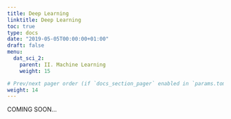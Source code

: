 ```yaml
---
title: Deep Learning
linktitle: Deep Learning
toc: true
type: docs
date: "2019-05-05T00:00:00+01:00"
draft: false
menu:
  dat_sci_2:
    parent: II. Machine Learning
    weight: 15

# Prev/next pager order (if `docs_section_pager` enabled in `params.toml`)
weight: 14
---
```

COMING SOON...
<!--
This session will get you started with TensorFlow for R. The best place to get started with TensorFlow is using Keras - a Deep Learning API created by François Chollet and ported to R by JJ Allaire. Keras makes it easy to get started, and it allows you to progressively build more complex workflows as you need to use advanced models and techniques.


## <i class="fab fa-r-project" aria-hidden="true"></i> &nbsp;Theory Input

For those unfamiliar with Neural Networks, [read this article](https://www.xenonstack.com/blog/overview-of-artificial-neural-networks-and-its-applications). It’s very comprehensive, and you’ll leave with a general understanding of the types of deep learning and how they work.

{{< figure src="/img/courses/dat_sci/13/ann.png" width="75%">}}

There are good reasons to get into deep learning: Deep learning has been outperforming the respective “classical” techniques in areas like image recognition and natural language processing for a while now, and it has the potential to bring interesting insights even to the analysis of tabular data. 

**Tensorflow**

<a href="https://tensorflow.rstudio.com" target="_blank">
<img src="/img/icons/logo_tensorflow.png" align="right" style="width:172.6px; height:200px; padding:0px 0px 10px 10px; margin-top:0px; margin-bottom:0px;"/>
</a>

[TensorFlow](https://www.tensorflow.org/) is an end-to-end open-source platform for machine learning. It’s a comprehensive and flexible ecosystem of tools, libraries and other resources that provide workflows with high-level APIs. The framework offers various levels of concepts for you to choose the one you need to build and deploy machine learning models. TensorFlow was originally developed by researchers and engineers working on the Google Brain team within Google's Machine Intelligence Research organization to conduct machine learning and deep neural networks research. 

**Keras**

<a href="https://github.com/rstudio/cheatsheets/raw/master/keras.pdf" target="_blank">
<img src="/img/icons/logo_keras.png" align="left" style="width:172.6px; height:200px; padding:0px 10px 10px 0px; margin-top:0px; margin-bottom:0px;"/>
</a>

The easiest way to get started with Tensorflow is using the Keras API. It is a high-level, declarative way of specifying a model, training and testing it. It enables fast experimation. Being able to go from idea to result with the least possible delay is key to doing good research. Keras has the following key features:

* Allows the same code to run on CPU or on GPU, seamlessly.
* User-friendly API which makes it easy to quickly prototype deep learning models.
* Built-in support for convolutional networks (for computer vision), recurrent networks (for sequence processing), and any combination of both.
* Supports arbitrary network architectures: multi-input or multi-output models, layer sharing, model sharing, etc. This means that Keras is appropriate for building essentially any deep learning model, from a memory network to a neural Turing machine.

See the main Keras website at [https://keras.io](https://keras.io) for additional information on the project.

Before running using keras you need to have it installed. The Keras R interface uses the TensorFlow backend engine by default.

```r
install.packages("keras")
library(keras)
```

*Building a deep Learning Model*

We’re going to build a special class of ANN called a [Multi-Layer Perceptron (MLP)](https://en.wikipedia.org/wiki/Multilayer_perceptron). MLPs are one of the simplest forms of deep learning, but they are both highly accurate and serve as a jumping-off point for more complex algorithms. MLPs are quite versatile as they can be used for regression, binary and multi classification (and are typically quite good at classification problems).

Let’s walk-through the steps before we implement in R.

1. Initialize a sequential model: The first step is to initialize a sequential model with `keras_model_sequential()`, which is the beginning of our Keras model. The sequential model is composed of a linear stack of layers.
2. Apply layers to the sequential model: Layers consist of the input layer, hidden layers and an output layer. The input layer is the data and provided it’s formatted correctly there’s nothing more to discuss. The hidden layers and output layers are what controls the ANN inner workings.

  + Hidden Layers: Hidden layers form the neural network nodes that enable non-linear activation using weights. The hidden layers are created using `layer_dense()`. We’ll add two hidden layers in the business case and the challenge. These parameters can be optimized through hyperparameter tuning. 
  + Dropout Layers: Dropout layers are used to control overfitting. This eliminates weights below a cutoff threshold to prevent low weights from overfitting the layers. 
  + Output Layer: The output layer specifies the shape of the output and the method of assimilating the learned information. The output layer is applied using the `layer_dense()`. For binary values, the shape should be units = 1. For multi-classification, the units should correspond to the number of classes. 

3. Compile the model: The last step is to compile the model with `compile()`. We’ll use `optimizer = "adam"`, which is one of the most popular optimization algorithms. We select loss = `binary_crossentropy` for a binary classification problem and `sparse_categorical_crossentropy` when there are two or more label classes. See [here](https://keras.io/api/losses/) for other loss functions. We’ll select `metrics = c("accuracy")` to be evaluated during training and testing.

## <i class="fas fa-user-tie"></i> &nbsp;Business case

In this first business case, we will train a neural network model to classify images of clothing, like sneakers and shirts. It’s fine if you don’t understand all the details, this is a fast-paced overview of a complete Keras program with the details explained as we go.

**Data**

This guide uses the [Fashion MNIST](https://github.com/zalandoresearch/fashion-mnist) dataset of Zalando's article images — consisting of a training set of 60,000 examples and a test set of 10,000 examples. The images show individual articles of clothing (10 categories) at low resolution (grayscale, 28 by 28 pixels), as seen here:

{{< figure src="/img/courses/dat_sci/13/fashion-mnist-sprite.png" width="75%" caption="Fashion-MNIST samples (by Zalando, MIT License)">}}

We will use 60,000 images to train the network and 10,000 images to evaluate how accurately the network learned to classify images. You can access the Fashion MNIST directly from Keras:

```r
fashion_mnist <- dataset_fashion_mnist()

c(train_images, train_labels) %<-% fashion_mnist$train
c(test_images, test_labels) %<-% fashion_mnist$test

# Notice: Multiple assignment operator was used
# ?'%<-%'
# Is identical to:
# train_images <- fashion_mnist$train$x
# train_labels <- fashion_mnist$train$y
```

Alternatively, you can clone the `zalandoresearch/fashion-mnist` GitHub repository or download it here:

| Name | Content | Examples | Size | Link |
| --- | --- | --- | --- | --- |
| train-images-idx3-ubyte.gz | training set images | 60.000 | 26 MBytes | [Download](http://fashion-mnist.s3-website.eu-central-1.amazonaws.com/train-images-idx3-ubyte.gz) | 
| train-labels-idx1-ubyte.gz | training set labels | 60.000 | 29 KBytes | [Download](http://fashion-mnist.s3-website.eu-central-1.amazonaws.com/train-labels-idx1-ubyte.gz) |
| t10k-images-idx3-ubyte.gz | test set images | 10.000 | 4,3 MBytes | [Download](http://fashion-mnist.s3-website.eu-central-1.amazonaws.com/t10k-images-idx3-ubyte.gz) |
| t10k-labels-idx1-ubyte.gz | test set labels | 10.000 | 5,1 KBytes | [Download](http://fashion-mnist.s3-website.eu-central-1.amazonaws.com/t10k-labels-idx1-ubyte.gz) |

At this point we have four arrays: The `train_images` and `train_labels` arrays are the training set — the data the model uses to learn. The model is tested against the test set: the `test_images`, and `test_labels` arrays.

The images each are 28 x 28 arrays, with pixel values ranging between 0 and 255. The labels are arrays of integers, ranging from 0 to 9. These correspond to the class of clothing the image represents:

| Label | Description |
| --- | --- |
| 0 | T-Shirt/top |
| 1 | Trouser |
| 2 | Pullover |
| 3 | Dress |
| 4 | Coat |
| 5 | Sandal |
| 6 | Shirt |
| 7 | Sneaker |
| 8 | Bag |
| 9 | Ankle boot |

Each image is mapped to a single label. Since the class names are not included with the dataset, we’ll store them in a vector to use later when plotting the images.

```r
class_names = c("T-shirt/top",
                "Trouser",
                "Pullover",
                "Dress",
                "Coat", 
                "Sandal",
                "Shirt",
                "Sneaker",
                "Bag",
                "Ankle boot")
```

**Explore the data**

Let’s explore the format of the dataset before training the model. The following shows there are 60.000 [10.000] images in the training set [test set], with each image represented as 28 x 28 pixels. Likewise, there are 60.000 [10.000] labels in the training set [test set]:

```r
dim(train_images)
## [1] 60000    28    28

dim(test_images)
## [1] 10000    28    28

dim(train_labels)
## [1] 60000

dim(test_labels)
## [1] 10000
```

Each label is an integer between 0 and 9:

```r
train_labels %>% 
          unique() %>% 
          sort()
## [1] 0 1 2 3 4 5 6 7 8 9
```

Because the labels are 0-indexed, we have to add always 1 to get the corresponding class_name:

```r
train_labels[1]
## [1] 9

class_names[9 + 1]
## [1] "Ankle boot"
```

**Preprocess the data**

The data must be preprocessed before training the network. If you inspect the first image in the training set, you will see that the pixel values fall in the range of 0 to 255:

```r
library(tidyr)
library(ggplot2)

image_1 <- train_images[1, , ] %>% 

                # Convert matrix to a tibble (with unique col names)
                as_tibble(.name_repair = "unique") %>% 
                
                # Set the names according to the col number
                set_names( seq_len(ncol(.)) ) %>% 
                
                # Create a column for the rownumbers
                mutate(y = seq_len(nrow(.))) %>% 
                
                # Make the data long, so that we have x/y value pairs
                pivot_longer(cols = c(1:28), names_to        = "x", 
                                             values_to       = "value", 
                                             names_transform = list(x = as.integer))

image_1 %>% ggplot(aes(x = x, y = y, fill = value)) +

            # Add tiles and fill them with a white/black gradient
            geom_tile() +
            scale_fill_gradient(low = "white", high = "black", na.value = NA) +
            
            # Turn image upside down
            scale_y_reverse() +
            
            # Formatting
            theme_minimal() +
            theme(panel.grid = element_blank()) +
            xlab("") +
            ylab("")
```

{{< figure src="/img/courses/dat_sci/13/image_1.png" width="75%" >}}

We scale these values to a range of 0 to 1 before feeding to the neural network model. For this, we simply divide by 255.

It’s important that the training set and the testing set are preprocessed in the same way:

```r
train_images <- train_images / 255
test_images  <- test_images / 255
```

Let's display the first 25 images from the training set and display the class name below each image to verify that the data is in the correct format and we’re ready to build and train the network.

If we turn the code from above into a plotting function, we can easily plot multiple plots side by side using the `cowplot` package. 

```r
plot_image <- function(idx) {
  
  image_idx <- train_images[idx, , ] %>% 
                as_tibble(.name_repair = "unique") %>% 
                set_names(seq_len(ncol(.))) %>% 
                mutate(y = seq_len(nrow(.))) %>% 
                pivot_longer(cols = c(1:28), names_to        = "x", 
                                             values_to       = "value", 
                                             names_transform = list(x = as.integer))

    g     <- image_idx %>% 
              ggplot(aes(x = x, y = y, fill = value)) +
              geom_tile() +
              scale_fill_gradient(low = "white", high = "black", na.value = NA) +
              scale_y_reverse() +
              theme_minimal() +
              theme(panel.grid = element_blank(),
                    legend.position = "none",
                    axis.text = element_blank()) + 
                    
              # Add the label (add 1, because it is 0-indexed)      
              xlab(class_names[train_labels[idx] + 1]) +
              ylab("")

      return(g)

}

library(cowplot)
image_lst <- map(c(1:25), plot_image)
plot_grid(plotlist = image_lst)
```

{{< figure src="/img/courses/dat_sci/13/image_25.png" width="75%" >}}


**Build the model**

Building the neural network requires configuring the layers of the model, then compiling the model.

*Setup the layers*

The basic building block of a neural network is the layer. Layers extract representations from the data fed into them. And, hopefully, these representations are more meaningful for the problem at hand.

Most of deep learning consists of chaining together simple layers. Most layers, like layer_dense, have parameters that are learned during training.

```r
model <- keras_model_sequential()
model %>%
  layer_flatten(input_shape = c(28, 28)) %>%
  layer_dense(units = 128, activation = 'relu') %>%
  layer_dense(units = 10, activation = 'softmax')
```

The first layer in this network, `layer_flatten`, transforms the format of the images from a 2d-array (of 28 by 28 pixels), to a 1d-array of 28 * 28 = 784 pixels. Think of this layer as unstacking rows of pixels in the image and lining them up. This layer has no parameters to learn; it only reformats the data.

After the pixels are flattened, the network consists of a sequence of two `dense` layers. These are densely-connected, or fully-connected, neural layers. The first dense layer has 128 nodes (or neurons). The second (and last) layer is a 10-node softmax layer —this returns an array of 10 probability scores that sum to 1. Each node contains a score that indicates the probability that the current image belongs to one of the 10 digit classes.


*Compile the model*

Before the model is ready for training, it needs a few more settings. These are added during the model’s compile step:

* `Loss function`: This measures how accurate the model is during training. We want to minimize this function to “steer” the model in the right direction.
* `Optimizer`: This is how the model is updated based on the data it sees and its loss function.
* `Metrics`: Used to monitor the training and testing steps. The following example uses accuracy, the fraction of the images that are correctly classified.

```r
model %>% compile(
  optimizer = 'adam', 
  loss = 'sparse_categorical_crossentropy',
  metrics = c('accuracy')
)
```

**Train the mdoel**

Training the neural network model requires the following steps:

* Feed the training data to the model — in this example, the `train_images` and `train_labels` arrays.
* The model learns to associate images and labels.
* We ask the model to make predictions about a test set — in this example, the test_images array. We verify that the predictions match the labels from the test_labels array.

To start training, call the `fit` method — the model is “fit” to the training data:

```r
model %>% fit(train_images, train_labels, epochs = 5, verbose = 2)
## Epoch 1/5
## 1875/1875 - 3s - loss: 0.5003 - accuracy: 0.8231
## Epoch 2/5
## 1875/1875 - 5s - loss: 0.3770 - accuracy: 0.8632
## Epoch 3/5
## 1875/1875 - 2s - loss: 0.3378 - accuracy: 0.8769
## Epoch 4/5
## 1875/1875 - 2s - loss: 0.3138 - accuracy: 0.8854
## Epoch 5/5
## 1875/1875 - 2s - loss: 0.2960 - accuracy: 0.8912
```

As the model trains, the loss and accuracy metrics are displayed. This model reaches an accuracy of about 0.89 (or 89%) on the training data.

<iframe width="100%" height="400" name="iframe" src="/img/courses/dat_sci/13/model_training.html"></iframe>

**Evaluate accuracy**

Next, compare how the model performs on the test dataset:

```r
score <- model %>% evaluate(test_images, test_labels, verbose = 0)
score
##      loss  accuracy 
## 0.3370821 0.8812000 
```

It turns out, the accuracy on the test dataset is a little less than the accuracy on the training dataset. This gap between training accuracy and test accuracy is an example of overfitting. Overfitting is when a machine learning model performs worse on new data than on their training data.

**Make Predictions**

With the model trained, we can use it to make predictions about some images.

```r
predictions <- model %>% predict(test_images)
```

Here, the model has predicted the label for each image in the testing set. Let’s take a look at the first prediction:

```r
predictions[1, ]
## [1] 1.604741e-06 3.105908e-07 6.875617e-08 4.231533e-09 1.337077e-07
## [6] 8.460676e-03 1.049293e-06 3.328498e-02 1.070093e-05 9.582404e-01

predictions[1, ] %>% which.max()
## [1] 10
```

Alternatively, we can also directly get the class prediction:

```r
class_pred <- model %>% predict_classes(test_images)
class_pred[1:20]
## [1] 9 2 1 1 6 1 4 6 5 7 4 5 5 3 4 1 2 2 8 0
```

So the model is most confident that this image is an ankle boot. And we can check the test label to see this is correct:

```r
test_labels[1]
## [1] 9

class_names[test_labels[1] + 1]
## [1] "Ankle boot"
```

Let’s plot several images with their predictions. Correct prediction labels are green and incorrect prediction labels are red.

```r
## 1. Create function
plot_predictions <- function(idx) {
  
  # Get image in the correct format
  image_test <- test_images[idx, , ] %>% 
                    as_tibble(.name_repair = "unique") %>% 
                    set_names( seq_len(ncol(.)) ) %>% 
                    mutate(y = seq_len(nrow(.))) %>% 
                    pivot_longer(cols = c(1:28), 
                                 names_to        = "x", 
                                 values_to       = "value", 
                                 names_transform = list(x = as.integer))

  # Get true and predicted labels
  # subtract 1 as labels go from 0 to 9
  predicted_label <- which.max(predictions[idx, ]) - 1
  true_label      <- test_labels[idx]
  color           <- ifelse(predicted_label == true_label, "#008800", "#bb0000")
  
  # Plot
  g <- image_test %>% 
          ggplot(aes(x = x, y = y, fill = value)) +
          geom_tile() +
          scale_fill_gradient(low = "white", high = "black", na.value = NA) +
          scale_y_reverse() +
          theme_minimal() +
          theme(panel.grid = element_blank(),
                legend.position = "none",
                axis.text = element_blank(),
                axis.title.x = element_text(color = color, face = "bold")) + 
          xlab(paste0(
            class_names[predicted_label + 1], 
            " (",
            class_names[true_label + 1], ")")) +
          ylab("")
  
    return(g)

}

## 2. map over indices
predictions_lst <- map(c(1:25), plot_predictions)

## 3. Plot list
plot_grid(plotlist = predictions_lst)
```

{{< figure src="/img/courses/dat_sci/13/image_predictions_25.png" width="75%" >}}

Finally, use the trained model to make a prediction about a single image.

```r
# Grab an image from the test dataset
# take care to keep the batch dimension, as this is expected by the model -> ?drop
dim(test_images)
## [1] 10000    28    28

img <- test_images[1, , , drop = FALSE]
dim(img)
## [1]  1 28 28
```

Now predict the image:

```r
predictions <- model %>% predict(img)
predictions
```

`predict()` returns an array of lists, one for each image in the batch of data. Grab the predictions for our (only) image in the batch:

```r
which.max(predictions[1, ])
## [1] 10
```

Or, directly getting the class prediction again:

```r
class_pred <- model %>% predict_classes(img)
class_pred
## [1] 9

class_names[class_pred + 1]
## [1] "Ankle boot"
```

And, as before, the model predicts a label of 9 ("Ankle Boot")

Let's test our model with a completely new image. First, we have to load the image into R and adjust it to our model. The Zalando dataset consists of Zalando online assortments' (front-look) photos. Shot by in-house photographers. Class labels were manually annotated by in-house experts.

<div class="flex-container images">
  <div class="flex-item">
    <figure>
      <img style="height:200px; border:5px solid #2DC6D6" src="/img/courses/dat_sci/13/dress-1.jpg" />
    </figure>
  </div>
  <div class="flex-item">
    <figure>
      <img style="height:200px" src="/img/courses/dat_sci/13/dress-2.jpg" />
    </figure>
  </div>
    <div class="flex-item">
    <figure>
      <img style="height:200px" src="/img/courses/dat_sci/13/dress-3.jpg" />
    </figure>
  </div>
    <div class="flex-item">
    <figure>
      <img style="height:200px" src="/img/courses/dat_sci/13/dress-5.jpg" />
    </figure>
  </div>
</div>

The processing pipeline includes 7 steps:

1. PNG Image
2. Trimming
3. Resizing
4. Sharpening
5. Extending
6. Negating
7. Grayscaling

I have taken the following ([from here](https://www.textilwaren24.eu/media/image/3c/20/9e/F182_White5be72d77c5f64_1280x1280.jpg)):

{{< figure src="/img/courses/dat_sci/13/t-shirt.jpg" width="75%" >}}

The steps above translated to a R pipeline:

1. Adjust the the pixel size (depth (z) and color (c) can be set to 1, because we want a grayscale image) with `resize()`
2. Rotate by 90 degree with `imrotate()`
3. Convert to array with `as.array()`
4. Remove depth and color dimension with `drop()`
5. Set dimension according to the train and test data
6. Invert the color by substracting the values from 1
7. We don't do trimming, resizing, sharpening and extending (meaning the images are not properly cropped and sharpened), but for a first try that should be sufficient.

```r
library(imager)
img_new <- load.image("images/t-shirt.jpg") %>% 
                resize(size_x = 28, size_y = 28, size_z = 1, size_c = 1) %>% 
                imrotate(angle = -90) %>% 
                as.array() %>% 
                drop() %>% 
                array(dim = c(1,28,28)) %>% 
                subtract(1) %>% 
                abs() 

par(mfrow=c(1,2)) # set the plotting area into a 1*2 array   
plot(as.cimg(img_new[1,,]),     main = "img_new",  axes=FALSE)
plot(as.cimg(test_images[1,,]), main = "img_test", axes=FALSE)
```

{{< figure src="/img/courses/dat_sci/13/new_test_img.png" width="75%" >}}

The prediction is done analogously:

```r
predictions <- model %>% predict(img_new[1, , , drop = FALSE])
prediction  <- predictions[1, ] - 1
which.max(prediction)
## [1] 1

class_pred <- model %>% predict_classes(img_new)
class_pred
## [1] 0
class_names[class_pred + 1]
## [1] "T-shirt/top"
```

## <i class="fas fa-laptop-code"></i> &nbsp;Challenge


For the challenge we are using tabular data instead of images. The goal is to predict customer churn using deep learning with Keras. The objective is similar to the employee churn prediction from the last session.

Customer churn refers to the situation when a customer ends their relationship with a company, and it’s a costly problem. Customer churn is a problem that all companies need to monitor, especially those that depend on subscription-based revenue streams. Loss of customers impacts sales. We are using the `keras` package to produce an Artificial Neural Network (ANN) model on the [IBM Watson Telco Customer Churn Data Set](https://www.kaggle.com/blastchar/telco-customer-churn)! As for most business problems, it’s equally important to explain what features drive the model, which is why we’ll use the lime package for explainability. Moreover, we are going to cross-check the LIME results with a Correlation Analysis.

Credit goes to [Susan Li](https://datascienceplus.com/predict-customer-churn-logistic-regression-decision-tree-and-random-forest/).

We need the following packages:

* `tidyverse`: Loads dplyr, ggplot2 etc. for data wrangling and visualization
* `keras`: Ports Keras from Python enabling deep learning in R
* `lime`: Used to explain the predictions of black box classifiers
* `recipes`: package for preprocessing machine learning data sets
* `rsample`: Package for generating resamples
* `yardstick`: Tidy methods for measuring model performance
* `corrr`:  Tidy methods for correlation

<div id="header">Download</div>
<div id="container">
  <div id="first">{{% icon download %}}</div>
  <div id="second"><a href="https://github.com/TUHHStartupEngineers/dat_sci_ss20/raw/master/13/WA_Fn-UseC_-Telco-Customer-Churn.csv" target="_blank"><b>WA_Fn-UseC_-Telco-Customer-Churn.csv</b></a></div>
  <div id="clear"></div>
</div>

According to IBM, the business challenge is…

> A telecommunications company [Telco] is concerned about the number of customers leaving their landline business for cable competitors. They need to understand who is leaving. Imagine that you’re an analyst at this company and you have to find out who is leaving and why.



The dataset includes information about:

* Churn: Customers who left within the last month
* Services that each customer has signed up for (phone, internet, steaming, ... )
* Customer account information (duration, payment method, ... )
* Demographic info about customers (gender, age, ... )

Load the libraries and install keras, if you have not installed before:

```r
# Load libraries
library(tidyverse)
library(keras)
library(lime)
library(rsample)
library(recipes)
library(yardstick)
library(corrr)

# Install Keras if you have not installed before
# install_keras()
```

The entire code is already structured for you. But sometimes there are empty bits `(...)` which are to be filled by you.

Import the data into a tibble and inspect the data.

```r
churn_data_raw <- ...

glimpse(...)
```

**Preprocess data**

First, we “prune” the data, which is nothing more than removing unnecessary columns and rows. The data has a few columns and rows we’d like to remove:

* The “customerID” column is a unique identifier for each observation that isn’t needed for modeling.
* The data has 11 NA values all in the “TotalCharges” column. Because it’s such a small percentage of the total population (99.8% complete cases), we can drop these observations (the `tidyr` package provides a function for that. Type `tidyr::` to get a list of the function.)
* have the target in the first column

```r
churn_data_tbl <- ... %>%
                  ... %>%
                  ... %>%
                  ...
```

Split the data into a training and testing dataset (proportion: 80/20)

```r
# Split test/training sets
set.seed(100)
train_test_split <- ...
train_test_split

## <Analysis/Assess/Total>
## <5626/1406/7032>

# Retrieve train and test sets
train_tbl <- ...
test_tbl  <- ...
```

**Exploration: What Transformation Steps Are Needed For ML?**

This phase of the analysis is often called exploratory analysis, but basically we are trying to answer the question, “What steps are needed to prepare for ML?” The key concept is knowing what transformations are needed to run the algorithm most effectively. Artificial Neural Networks are best when the data is one-hot encoded, scaled and centered.

*Discretize the "tenure" feature*

Numeric features like age, years worked, length of time in a position can generalize a group (or cohort). The “tenure” feature falls into this category of numeric features that can be discretized into groups.

```r
hist(churn_data_tbl)
# churn_data_tbl %>% ggplot(aes(x = tenure)) + 
#                       geom_histogram(binwidth = 0.5, fill =  "#2DC6D6") +
#                       labs(
#                         title = "Tenure Counts Without Binning",
#                         x     = "tenure (month)"
#                         )
```

{{< figure src="/img/courses/dat_sci/13/hist.png" width="75%" >}}

We can split into six cohorts that divide up the user base by tenure in roughly one year (12 month) increments. This should help the ML algorithm detect if a group is more/less susceptible to customer churn.

```r
churn_data_tbl %>% ggplot(aes(x = tenure)) + 
  geom_histogram(bins = 6, color = "white", fill =  "#2DC6D6") +
  labs(
    title = "Tenure Counts With Six Bins",
    x     = "tenure (month)"
  )
```
{{< figure src="/img/courses/dat_sci/13/hist_binned.png" width="75%" >}}

*Transform the "TotalCharges" feature*

What we don’t like to see is when a lot of observations are bunched within a small part of the range.

{{< figure src="/img/courses/dat_sci/13/totalcharges.png" width="75%" >}}

We can use a log transformation to even out the data into more of a normal distribution. It’s not perfect, but it’s quick and easy to get our data spread out a bit more.

{{< figure src="/img/courses/dat_sci/13/totalcharges_log.png" width="75%" >}}

 A quick test is to see if the log transformation increases the magnitude of the correlation between “TotalCharges” and “Churn”. We’ll use a few dplyr operations along with the corrr package to perform a quick correlation.
 
 * `correlate()`: Performs tidy correlations on numeric data
 * `focus()`: Similar to `select()`. Takes columns and focuses on only the rows/columns of importance.
 * `fashion()`: Makes the formatting aesthetically easier to read.

```r
# Determine if log transformation improves correlation 
# between TotalCharges and Churn

train_tbl %>%
    select(Churn, TotalCharges) %>%
    mutate(
        Churn = Churn %>% as.factor() %>% as.numeric(),
        LogTotalCharges = log(TotalCharges)
        ) %>%
    correlate() %>%
    focus(Churn) %>%
    fashion()
##           rowname Churn
## 1    TotalCharges  -.20
## 2 LogTotalCharges  -.25
```

The correlation between “Churn” and “LogTotalCharges” is greatest in magnitude indicating the log transformation should improve the accuracy of the ANN model we build. Therefore, we should perform the log transformation.

*One-Hot Encoding*

One-hot encoding is the process of converting categorical data to sparse data, which has columns of only zeros and ones (this is also called creating “dummy variables” or a “design matrix”). All non-numeric data will need to be converted to dummy variables. This is simple for binary Yes/No data because we can simply convert to 1’s and 0’s. It becomes slightly more complicated with multiple categories, which requires creating new columns of 1’s and 0`s for each category (actually one less). We have four features that are multi-category: Contract, Internet Service, Multiple Lines, and Payment Method.

```r
churn_data_tbl %>% 
        pivot_longer(cols      = c(Contract, InternetService, MultipleLines, PaymentMethod), 
                     names_to  = "feature", 
                     values_to = "category") %>% 
        ggplot(aes(category)) +
          geom_bar(fill = "#2DC6D6") +
          facet_wrap(~ feature, scales = "free") +
          labs(
            title = "Features with multiple categories: Need to be one-hot encoded"
          ) +
          theme(axis.text.x = element_text(angle = 25, 
                                           hjust = 1))
```


{{< figure src="/img/courses/dat_sci/13/feature_facet.png" width="75%" >}}

*Feature Scaling*

ANN’s typically perform faster and often times with higher accuracy when the features are scaled and/or normalized (aka centered and scaled, also known as standardizing). Because ANNs use gradient descent, weights tend to update faster. If interested, you can read [Sebastian Raschka’s article](http://sebastianraschka.com/Articles/2014_about_feature_scaling.html) for a full discussion on the scaling/normalization topic. Tip: When in doubt, standardize the data.

**Preprocessing With Recipes**

For our model, we use:

1. Remove Churn (will be added sperataley to keras)
2. Cut the continuous variable for “tenure” to group customers into cohorts.
3. Log transform “TotalCharges”.
4. One-hot encode the categorical data.
5. Mean-center the data.
6. Scale the data.


```r
# Create recipe
rec_obj <- recipe( ... , ... ) %>%
    ... %>% 
    ... %>% 
    ... %>% 
    ... %>% 
    ... %>% 
    ... %>% 
    prep( ... )
```

Solution:

<section class=hide>
<pre><code class="r">rec_obj <- recipe(Churn ~ ., data = train_tbl) %>%
    step_rm(Churn) %>% 
    step_discretize(tenure, options = list(cuts = 6)) %>%
    step_log(TotalCharges) %>%
    step_dummy(all_nominal(), -all_outcomes(), one_hot = T) %>%
    step_center(all_predictors(), -all_outcomes()) %>%
    step_scale(all_predictors(), -all_outcomes()) %>%
    prep(data = train_tbl)</code></pre>
</section>

***

Baking with your recipe:

```r
# Predictors
x_train_tbl <- bake( ... , ... )
x_test_tbl  <- bake( ... , ... )
```

Now the target. We need to store the actual values (truth) as `y_train_vec` and `y_test_vec`, which are needed for modeling our ANN. We convert to a series of numeric ones and zeros which can be accepted by the Keras ANN modeling functions. 

```r
# Response variables for training and testing sets
y_train_vec <- ifelse( ... )
y_test_vec  <- ifelse( ... )
```

Let's Build our Keras MLP-flavored ANN model. We’ll apply units = 16, which is the number of nodes. We’ll select kernel_initializer = "uniform" and activation = "relu" for both layers. The first layer needs to have the input_shape = 35, which is the number of columns in the training set. We use the layer_dropout() function to drop out layers with rate = 0.10 to remove weights below 10%. We set the kernel_initializer = "uniform" and the activation = "sigmoid" (common for binary classification).

```r
# Building our Artificial Neural Network
model_keras <- keras_model_sequential()

model_keras %>% 
    # First hidden layer
    layer_dense(
        units              = 16, 
        kernel_initializer = "uniform", 
        activation         = "relu", 
        input_shape        = ncol(x_train_tbl)) %>% 
    # Dropout to prevent overfitting
    layer_dropout(rate = 0.1) %>%
    # Second hidden layer
    layer_dense(
        units              = 16, 
        kernel_initializer = "uniform", 
        activation         = "relu") %>% 
    # Dropout to prevent overfitting
    layer_dropout(rate = 0.1) %>%
    # Output layer
    layer_dense(
        units              = 1, 
        kernel_initializer = "uniform", 
        activation         = "sigmoid") %>% 
    # Compile ANN
    compile(
        optimizer = 'adam',
        loss      = 'binary_crossentropy',
        metrics   = c('accuracy')
    )
model_keras
```

Let's use the `fit()` function to run the ANN on our training data. 

You can use the following values:

* batch_size = 50 (number samples per gradient update within each epoch)
* epochs = 35 (number training cycles)
* validation_split = 0.3 (include 30% of the data for model validation, which prevents overfitting)

Remember that the training data has to be in a matrix format

```r
# Fit the keras model to the training data
fit_keras <- fit(
    ...              = ... , 
    ...              = ... , 
    ...              = ... ,
    ...              = ... , 
    ...              = ... ,
    ...              = ... 
    )
```    
  
We can inspect the final model. We want to make sure there is minimal difference between the validation accuracy and the training accuracy.
   
```r    
fit_keras
```

```r
# Plot the training/validation history of our Keras model
plot(fit_keras) +
  labs(title = "Deep Learning Training Results") +
  theme(legend.position  = "bottom", 
        strip.placement  = "inside",
        strip.background = element_rect(fill = "#grey"))
```

{{< figure src="/img/courses/dat_sci/13/dl_results.png">}}

*Making predictions*

We’ve got a good model based on the validation accuracy. Now let’s make some predictions from our keras model on the test data set, which was unseen during modeling (we use this for the true performance assessment). We have two functions to generate predictions:

* `predict_classes`: Generates class values as a matrix of ones and zeros. Since we are dealing with binary classification, we’ll convert the output to a vector.
* `predict_proba`: Generates the class probabilities as a numeric matrix indicating the probability of being a class. Again, we convert to a numeric vector because there is only one column output.

```r
# Predicted Class
yhat_keras_class_vec <- predict_classes(object = model_keras, x = as.matrix(x_test_tbl)) %>%
    as.vector()

# Predicted Class Probability
yhat_keras_prob_vec  <- predict_proba(object = model_keras, x = as.matrix(x_test_tbl)) %>%
    as.vector()
```

**Inspect Performance With Yardstick**

First, let’s get the data formatted for yardstick. We create a data frame with the truth (actual values as factors), estimate (predicted values as factors), and the class probability (probability of yes as numeric). We use the fct_recode() function from the forcats package to assist with recoding as Yes/No values.

```r
# Format test data and predictions for yardstick metrics
estimates_keras_tbl <- tibble(
    truth      = ... %>% ...,
    estimate   = ... %>% ...,
    class_prob = ...
)

estimates_keras_tbl
## # A tibble: 1,406 x 3
##    truth estimate class_prob
##    <fct> <fct>         <dbl>
##  1 no    yes          0.709 
##  2 no    no           0.0277
##  3 yes   yes          0.712 
##  4 no    no           0.0286
##  5 no    no           0.0807
##  6 yes   no           0.211 
##  7 no    no           0.0913
##  8 yes   no           0.251 
##  9 yes   yes          0.735 
## 10 no    no           0.302 
## # … with 1,396 more rows
```

Solution:

<section class=hide>
<pre><code class="r">estimates_keras_tbl <- tibble(
    truth      = as.factor(y_test_vec) %>% fct_recode(yes = "1", no = "0"),
    estimate   = as.factor(yhat_keras_class_vec) %>% fct_recode(yes = "1", no = "0"),
    class_prob = yhat_keras_prob_vec
)</code></pre>
</section>

***

Now that we have the data formatted, we can take advantage of the yardstick package. 
*Confusion Table*

We see that the model was by no means perfect, but it did a decent job of identifying customers likely to churn.

```r
# Confusion Table
... %>% ...
##           Truth
## Prediction  no yes
##        no  902 186
##        yes 113 205
```

*Accuracy*

We are getting roughly 82% accuracy.

```r
# Accuracy
... %>% ...
## # A tibble: 2 x 3
##   .metric  .estimator .estimate
##   <chr>    <chr>          <dbl>
## 1 accuracy binary         0.796
## 2 kap      binary         0.461
```

*AUC*

We can also get the ROC Area Under the Curve (AUC) measurement. AUC is often a good metric used to compare different classifiers and to compare to randomly guessing (AUC_random = 0.50). We need to set the argument `event_level` to "second", because the default is to classify 0 as the positive class instead of 1. Our model has AUC = 0.84, which is much better than randomly guessing. Tuning and testing different classification algorithms may yield even better results.

```r
# AUC
... %>% ...
## # A tibble: 1 x 3
##   .metric .estimator .estimate
##   <chr>   <chr>          <dbl>
## 1 roc_auc binary         0.842
```

*Precision And Recall*

Precision is when the model predicts “yes”, how often is it actually “yes”. Recall (also true positive rate or specificity) is when the actual value is “yes” how often is the model correct.

```r
# Precision
tibble(
    precision = ...,
    recall    = ...
)
## # A tibble: 1 x 2
##   precision$.metric $.estimator $.estimate recall$.metric $.estimator $.estimate
##   <chr>             <chr>            <dbl> <chr>          <chr>            <dbl>
## 1 precision         binary           0.645 recall         binary           0.524
```

Precision and recall are very important to the business case: The organization is concerned with balancing the cost of targeting and retaining customers at risk of leaving with the cost of inadvertently targeting customers that are not planning to leave (and potentially decreasing revenue from this group). The threshold above which to predict Churn = “Yes” can be adjusted to optimize for the business problem. This becomes an Customer Lifetime Value optimization problem.

```r
# F1-Statistic
estimates_keras_tbl %>% f_meas(truth, estimate, beta = 1)
## # A tibble: 1 x 3
##   .metric .estimator .estimate
##   <chr>   <chr>          <dbl>
## 1 f_meas  binary         0.578
```

**Explain the model with LIME**

LIME stands for Local Interpretable Model-agnostic Explanations, and is a method for explaining black-box machine learning model classifiers. One thing to note is that it’s not setup out-of-the-box to work with keras. The good news is with a few functions we can get everything working properly. We’ll need to make two custom functions:

* `model_type`: Used to tell lime what type of model we are dealing with. It could be classification, regression, survival, etc.
* `predict_model`: Used to allow lime to perform predictions that its algorithm can interpret.

The first thing we need to do is identify the class of our model object. We do this with the `class()` function.

```r
class(model_keras)
## [1] "keras.engine.sequential.Sequential"                         "keras.engine.functional.Functional"                        
## [3] "keras.engine.training.Model"                                "keras.engine.base_layer.Layer"                             
## [5] "tensorflow.python.module.module.Module"                     "tensorflow.python.training.tracking.tracking.AutoTrackable"
## [7] "tensorflow.python.training.tracking.base.Trackable"         "keras.utils.version_utils.LayerVersionSelector"            
## [9] "keras.utils.version_utils.ModelVersionSelector"             "python.builtin.object"  
```

Next we create our `model_type()` function. It’s only input is x the keras model. The function simply returns “classification”, which tells LIME we are classifying. It must be named model_type + the first entry of class(model_keras).

```r
# Setup lime::model_type() function for keras
model_type.keras.engine.sequential.Sequential  <- function(x, ...) {
    return("classification")
}
```

Now we can create our `predict_model()` function, which wraps `keras::predict_proba()`. The trick here is to realize that it’s inputs must be `x` a model, `newdata` a dataframe object (this is important), and `type` which is not used but can be use to switch the output type. The output is also a little tricky because it must be in the format of probabilities by classification:

```r
# Setup lime::predict_model() function for keras
predict_model.keras.engine.sequential.Sequential <- function(x, newdata, type, ...) {
    pred <- predict_proba(object = x, x = as.matrix(newdata))
    return(data.frame(Yes = pred, No = 1 - pred))
}
```

Run this next script to show you what the output looks like and to test our `predict_model()` function. See how it’s the probabilities by classification. It must be in this form for `model_type = "classification"`.

```r
library(lime)
# Test our predict_model() function
predict_model(x = model_keras, newdata = x_test_tbl, type = 'raw') %>%
    tibble::as_tibble()
## # A tibble: 1,406 x 2
##       Yes    No
##     <dbl> <dbl>
##  1 0.673  0.327
##  2 0.0504 0.950
##  3 0.745  0.255
##  4 0.0412 0.959
##  5 0.0519 0.948
##  6 0.299  0.701
##  7 0.0957 0.904
##  8 0.203  0.797
##  9 0.687  0.313
## 10 0.263  0.737
## # … with 1,396 more rows
```

Now we can create an explainer using the `lime()` function. Just pass the training data. You can set `bin_continuous = FALSE`. We could tell the algorithm to bin continuous variables, but this may not make sense for categorical numeric data that we didn’t change to factors.

```r
# Run lime() on training set
explainer <- lime::lime(
    ...            = ..., 
    ...            = ... , 
    bin_continuous = FALSE)
```

Now we run the `explain()` function, which returns our explanation. This can take a minute to run so we limit it to just the first ten rows of the test data set. 

```r
explanation <- lime::explain(
    x_test_tbl[1:10,], 
    ...    = ..., 
    ...    = ..., 
    ...    = ...,
    ...    = ...)
```

The payoff for the work we put in using LIME are the feature importance plots. Create the plots with `plot_features()` and `plot_explanations()`. One thing we need to be careful with the LIME visualization is that we are only doing a sample of the data, in our case the first 10 test observations. Therefore, we are gaining a very localized understanding of how the ANN works. However, we also want to know on from a global perspective what drives feature importance.

We can perform a correlation analysis on the training set as well to help glean what features correlate globally to “Churn”. We’ll use the corrr package, which performs tidy correlations with the function correlate(). We can get the correlations as follows.

```r
# Feature correlations to Churn
corrr_analysis <- x_train_tbl %>%
    mutate(Churn = y_train_vec) %>%
    correlate() %>%
    focus(Churn) %>%
    rename(feature = rowname) %>%
    arrange(abs(Churn)) %>%
    mutate(feature = as_factor(feature)) 
corrr_analysis
```

The correlation visualization helps in distinguishing which features are relavant to Churn.

```r
# Correlation visualization
corrr_analysis %>%
  ggplot(aes(x = ..., y = fct_reorder(..., desc(...)))) +
  geom_point() +
  
  # Positive Correlations - Contribute to churn
  geom_segment(aes(xend = ..., yend = ...), 
               color = "red", 
               data = corrr_analysis %>% filter(... > ...)) +
  geom_point(color = "red", 
             data = corrr_analysis %>% filter(... > ...)) +
  
  # Negative Correlations - Prevent churn
  geom_segment(aes(xend = 0, yend = feature), 
               color = "#2DC6D6", 
               data = ... +
  geom_point(color = "#2DC6D6", 
             data = ... +
  
  # Vertical lines
  geom_vline(xintercept = 0, color = "#f1fa8c", size = 1, linetype = 2) +
  geom_vline( ... ) +
  geom_vline( ... ) +
  
  # Aesthetics
  labs( ... )
```

{{< figure src="/img/courses/dat_sci/13/corr.png" width="75%">}}

The correlation analysis helps us quickly disseminate which features that the LIME analysis may be excluding. We can see that the following features are highly correlated (magnitude > 0.25):

*Increases Likelihood of Churn (Red):*
* Tenure = Bin 1 (<12 Months)
* Internet Service = “Fiber Optic”
* Payment Method = “Electronic Check”

*Decreases Likelihood of Churn (Turquoise):*
* Contract = “Two Year”
* Total Charges (Note that this may be a biproduct of additional services such as Online Security)-->
